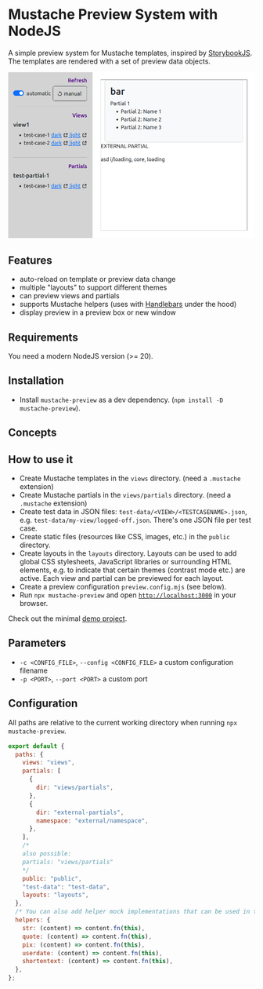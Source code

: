 # Mustache Preview System with NodeJS

A simple preview system for Mustache templates, inspired by
[StorybookJS](https://storybook.js.org/). The templates are rendered with a set
of preview data objects.

![Screenshot](./docs/preview-screenshot.png)

## Features

- auto-reload on template or preview data change
- multiple "layouts" to support different themes
- can preview views and partials
- supports Mustache helpers (uses with [Handlebars](https://handlebarsjs.com/)
  under the hood)
- display preview in a preview box or new window

## Requirements

You need a modern NodeJS version (>= 20).

## Installation

- Install `mustache-preview` as a dev dependency. (`npm install -D mustache-preview`).

## Concepts

## How to use it

- Create Mustache templates in the `views` directory. (need a `.mustache` extension)
- Create Mustache partials in the `views/partials` directory. (need a `.mustache` extension)
- Create test data in JSON files: `test-data/<VIEW>/<TESTCASENAME>.json`, e.g. `test-data/my-view/logged-off.json`. There's one JSON file per test case.
- Create static files (resources like CSS, images, etc.) in the `public` directory.
- Create layouts in the `layouts` directory. Layouts can be used to add global CSS stylesheets, JavaScript libraries or surrounding HTML elements, e.g. to indicate that certain themes (contrast mode etc.) are active. Each view and partial can be previewed for each layout.
- Create a preview configuration `preview.config.mjs` (see below).
- Run `npx mustache-preview` and open [`http://localhost:3000`](http://localhost:3000) in your browser.

Check out the minimal [demo project](https://github.com/sr258/mustache-preview-demo).

## Parameters

- `-c <CONFIG_FILE>`, `--config <CONFIG_FILE>` a custom configuration filename
- `-p <PORT>`, `--port <PORT>` a custom port

## Configuration

All paths are relative to the current working directory when running `npx mustache-preview`.

```js
export default {
  paths: {
    views: "views",
    partials: [
      {
        dir: "views/partials",
      },
      {
        dir: "external-partials",
        namespace: "external/namespace",
      },
    ],
    /* 
    also possible:
    partials: "views/partials"
    */
    public: "public",
    "test-data": "test-data",
    layouts: "layouts",
  },
  /* You can also add helper mock implementations that can be used in the templates */
  helpers: {
    str: (content) => content.fn(this),
    quote: (content) => content.fn(this),
    pix: (content) => content.fn(this),
    userdate: (content) => content.fn(this),
    shortentext: (content) => content.fn(this),
  },
};
```
